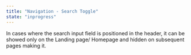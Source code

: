 ```yaml
---
title: "Navigation - Search Toggle"
state: "inprogress"
---
```



In cases where the search input field is positioned in the header, it can be showed only on the Landing page/ Homepage and hidden on subsequent pages making it. 
